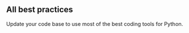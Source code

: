 All best practices
------------------

Update your code base to use most of the best coding tools for Python.